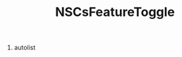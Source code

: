 ﻿---
uid: crmscript_ref_NSCsFeatureToggle
title: NSCsFeatureToggle
intellisense: Void.NSCsFeatureToggle
keywords: NSCsFeatureToggle
so.topic: reference
---



1. autolist 

